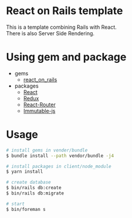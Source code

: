 # React on Rails template
This is a template combining Rails with React.  
There is also Server Side Rendering.

# Using gem and package
* gems
  * [react_on_rails](https://github.com/shakacode/react_on_rails)
* packages
  * [React](https://github.com/facebook/react)
  * [Redux](https://github.com/reactjs/redux)
  * [React-Router](https://github.com/ReactTraining/react-router)
  * [Immutable-js](https://github.com/facebook/immutable-js)

# Usage
```sh
# install gems in vender/bundle
$ bundle install --path vendor/bundle -j4

# install packages in client/node_module
$ yarn install

# create database
$ bin/rails db:create
$ bin/rails db:migrate

# start
$ bin/foreman s
```

